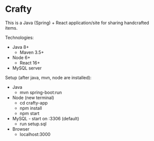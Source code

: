 # Crafty
This is a Java (Spring) + React application/site for sharing handcrafted items.

Technologies:
- Java 8+
  - Maven 3.5+
- Node 6+
  - React 16+
- MySQL server

Setup (after java, mvn, node are installed):
- Java
  - mvn spring-boot:run
- Node (new terminal)
  - cd crafty-app
  - npm install
  - npm start
- MySQL - start on :3306 (default)
  - run setup.sql
- Browser
  - localhost:3000
